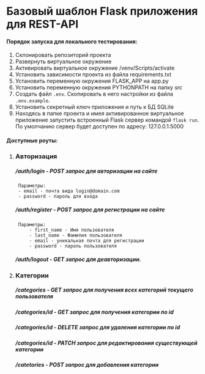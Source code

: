 # Базовый шаблон Flask приложения для REST-API

#### Порядок запуска для локального тестирования:
1. Склонировать репозиторий проекта
2. Развернуть виртуальное окружение
3. Активировать виртуальное окружение /venv/Scripts/activate
4. Установить зависимости проекта из файла requirements.txt
5. Установить переменную окружения FLASK_APP на app.py
6. Установить переменную окружения PYTHONPATH на папку _src_
7. Создать файл `.env`. Скопировать в него настройки из файла `.env.example`.
8. Установить секретный ключ приложения и путь к БД SQLite
9. Находясь в папке проекта и имея активированное виртуальное приложение запустить встроенный Flask сервер командой `flask run`.
По умолчанию сервер будет доступен по адресу: 127.0.0.1:5000

#### Доступные роуты:

1. ### Авторизация<br>
    #####  /auth/login - POST запрос для авторизации на сайте
        Параметры:
        - email - почта вида login@domain.com
        - password - пароль для входа
    ##### /auth/register - POST запрос для регистрации на сайте
        Параметры:
            - first_name - Имя пользователя
            - last_name - Фамилия пользователя
            - email - уникальная почта для регистрации
            - password - пароль пользователя 
    ##### /auth/logout - GET запрос для деавторизации.

2. ### Категории
    ##### /categories - GET запрос для получения всех категорий текущего пользователя
    ##### /categories/id - GET запрос для получения категории по id
    ##### /categories/id - DELETE запрос для удаления категории по id
    ##### /categories/id - PATCH запрос для редактирования существующей категории
    ##### /catetories - POST запрос для добавления категории